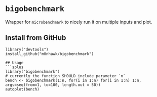 # `bigobenchmark`
Wrapper for `microbenchmark` to nicely run it on multiple inputs and plot.

## Install from GitHub

```splus
library("devtools")
install_github("m0nhawk/bigobenchmark")

## Usage
```splus
library("bigobenchmark")
# currently the function SHOULD include parameter `n`
bench <- bigobenchmark(1:n, for(i in 1:n) for(i in 1:n) 1:n, args=seq(from=1, to=100, length.out = 50))
autoplot(bench)
```
